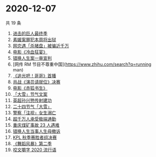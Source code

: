 # 2020-12-07

共 19 条

<!-- BEGIN -->
<!-- 最后更新时间 Mon Dec 07 2020 21:04:04 GMT+0800 (CST) -->
1. [进击的巨人最终季](https://www.zhihu.com/search?q=进击的巨人最终季)
1. [素媛案罪犯本周将出狱](https://www.zhihu.com/search?q=素媛案)
1. [网恋遇「杀猪盘」被骗近千万](https://www.zhihu.com/search?q=杀猪盘)
1. [电影《冷血狂宴》](https://www.zhihu.com/search?q=冷血狂宴)
1. [错换人生案一审宣判](https://www.zhihu.com/search?q=错换人生)
1. [网传 RM 节目不尊重中国](https://www.zhihu.com/search?q=running man)
1. [《追光吧！哥哥》首播](https://www.zhihu.com/search?q=追光吧哥哥)
1. [肖战《演员请就位》决赛](https://www.zhihu.com/search?q=肖战演员请就位)
1. [电影《赤狐书生》](https://www.zhihu.com/search?q=赤狐书生)
1. [「大雪」节气文案](https://www.zhihu.com/search?q=大雪文案)
1. [英超孙兴慜传射建功](https://www.zhihu.com/search?q=孙兴慜)
1. [二十四节气「大雪」](https://www.zhihu.com/search?q=大雪)
1. [警察「注视」女生溺亡](https://www.zhihu.com/search?q=警察注视女生溺亡)
1. [超千万人承受极端通勤](https://www.zhihu.com/search?q=极端通勤)
1. [重庆煤矿事故 23 人遇难](https://www.zhihu.com/search?q=重庆永川煤矿)
1. [错换人生当事人生母撤诉](https://www.zhihu.com/search?q=错换人生)
1. [KPL 秋季赛胜者组决赛](https://www.zhihu.com/search?q=ag)
1. [ 《舞蹈风暴》第二季](https://www.zhihu.com/search?q=舞蹈风暴第二季)
1. [咬文嚼字 2020 流行语](https://www.zhihu.com/search?q=2020流行语)
<!-- END -->
